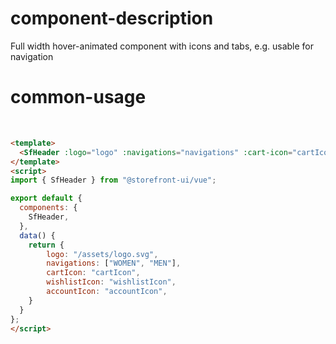 # component-description
Full width hover-animated component with icons and tabs, e.g. usable for navigation

# common-usage
<br>
<SfHeader :logo="/assets/logo.svg" :navigations="["WOMAN", "MEN"]" :cart-icon="cartIcon" :wishlist-icon="wishlistIcon" :account-icon="accountIcon" />

```html
<template>
  <SfHeader :logo="logo" :navigations="navigations" :cart-icon="cartIcon" :wishlist-icon="wishlistIcon" :account-icon="accountIcon" />
</template>
<script>
import { SfHeader } from "@storefront-ui/vue";

export default {
  components: {
    SfHeader,
  },
  data() {
    return {
        logo: "/assets/logo.svg",
        navigations: ["WOMEN", "MEN"],
        cartIcon: "cartIcon",
        wishlistIcon: "wishlistIcon",
        accountIcon: "accountIcon",
    }
  }
};
</script>
```